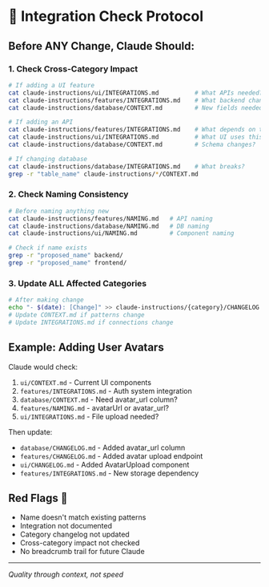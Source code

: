 # 🔗 Integration Check Protocol

## Before ANY Change, Claude Should:

### 1. Check Cross-Category Impact
```bash
# If adding a UI feature
cat claude-instructions/ui/INTEGRATIONS.md          # What APIs needed?
cat claude-instructions/features/INTEGRATIONS.md    # What backend changes?
cat claude-instructions/database/CONTEXT.md         # New fields needed?

# If adding an API
cat claude-instructions/features/INTEGRATIONS.md    # What depends on this?
cat claude-instructions/ui/INTEGRATIONS.md          # What UI uses this?
cat claude-instructions/database/CONTEXT.md         # Schema changes?

# If changing database
cat claude-instructions/database/INTEGRATIONS.md    # What breaks?
grep -r "table_name" claude-instructions/*/CONTEXT.md
```

### 2. Check Naming Consistency
```bash
# Before naming anything new
cat claude-instructions/features/NAMING.md   # API naming
cat claude-instructions/database/NAMING.md   # DB naming  
cat claude-instructions/ui/NAMING.md         # Component naming

# Check if name exists
grep -r "proposed_name" backend/
grep -r "proposed_name" frontend/
```

### 3. Update ALL Affected Categories
```bash
# After making change
echo "- $(date): [Change]" >> claude-instructions/{category}/CHANGELOG.md
# Update CONTEXT.md if patterns change
# Update INTEGRATIONS.md if connections change
```

## Example: Adding User Avatars

Claude would check:
1. `ui/CONTEXT.md` - Current UI components
2. `features/INTEGRATIONS.md` - Auth system integration
3. `database/CONTEXT.md` - Need avatar_url column?
4. `features/NAMING.md` - avatarUrl or avatar_url?
5. `ui/INTEGRATIONS.md` - File upload needed?

Then update:
- `database/CHANGELOG.md` - Added avatar_url column
- `features/CHANGELOG.md` - Added avatar upload endpoint
- `ui/CHANGELOG.md` - Added AvatarUpload component
- `features/INTEGRATIONS.md` - New storage dependency

## Red Flags 🚩
- Name doesn't match existing patterns
- Integration not documented
- Category changelog not updated
- Cross-category impact not checked
- No breadcrumb trail for future Claude

---
*Quality through context, not speed*